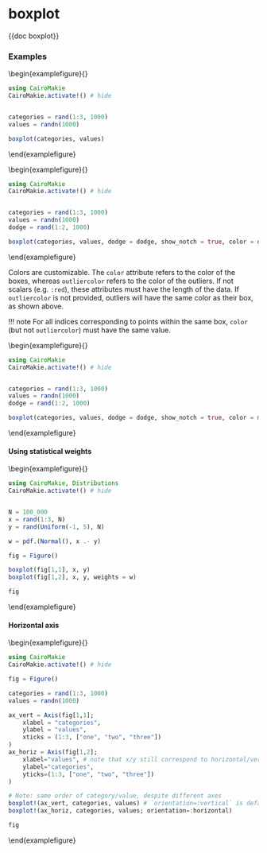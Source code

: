 # boxplot

{{doc boxplot}}

### Examples

\begin{examplefigure}{}

```julia
using CairoMakie
CairoMakie.activate!() # hide


categories = rand(1:3, 1000)
values = randn(1000)

boxplot(categories, values)
```

\end{examplefigure}

\begin{examplefigure}{}

```julia
using CairoMakie
CairoMakie.activate!() # hide


categories = rand(1:3, 1000)
values = randn(1000)
dodge = rand(1:2, 1000)

boxplot(categories, values, dodge = dodge, show_notch = true, color = dodge)
```

\end{examplefigure}

Colors are customizable. The `color` attribute refers to the color of the boxes, whereas
`outliercolor` refers to the color of the outliers. If not scalars (e.g. `:red`), these attributes
must have the length of the data. If `outliercolor` is not provided, outliers will have the
same color as their box, as shown above.

!!! note
For all indices corresponding to points within the same box, `color` (but not `outliercolor`)
must have the same value.

\begin{examplefigure}{}

```julia
using CairoMakie
CairoMakie.activate!() # hide


categories = rand(1:3, 1000)
values = randn(1000)
dodge = rand(1:2, 1000)

boxplot(categories, values, dodge = dodge, show_notch = true, color = map(d->d==1 ? :blue : :red, dodge) , outliercolor = rand([:red, :green, :blue, :black, :yellow], 1000))
```

\end{examplefigure}

#### Using statistical weights

\begin{examplefigure}{}

```julia
using CairoMakie, Distributions
CairoMakie.activate!() # hide


N = 100_000
x = rand(1:3, N)
y = rand(Uniform(-1, 5), N)

w = pdf.(Normal(), x .- y)

fig = Figure()

boxplot(fig[1,1], x, y)
boxplot(fig[1,2], x, y, weights = w)

fig
```

\end{examplefigure}

#### Horizontal axis

\begin{examplefigure}{}

```julia
using CairoMakie
CairoMakie.activate!() # hide

fig = Figure()

categories = rand(1:3, 1000)
values = randn(1000)

ax_vert = Axis(fig[1,1];
    xlabel = "categories",
    ylabel = "values",
    xticks = (1:3, ["one", "two", "three"])
)
ax_horiz = Axis(fig[1,2];
    xlabel="values", # note that x/y still correspond to horizontal/vertical axes respectively
    ylabel="categories",
    yticks=(1:3, ["one", "two", "three"])
)

# Note: same order of category/value, despite different axes
boxplot!(ax_vert, categories, values) # `orientation=:vertical` is default
boxplot!(ax_horiz, categories, values; orientation=:horizontal)

fig
```

\end{examplefigure}

